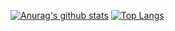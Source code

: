 [![Anurag's github stats](https://github-readme-stats.vercel.app/api?username=x-arvin&hide=contribs,prs&show_icons=true&theme=radical)](https://github.com/anuraghazra/github-readme-stats)
[![Top Langs](https://github-readme-stats.vercel.app/api/top-langs/?username=x-arvin&layout=compact)](https://github.com/anuraghazra/github-readme-stats)
